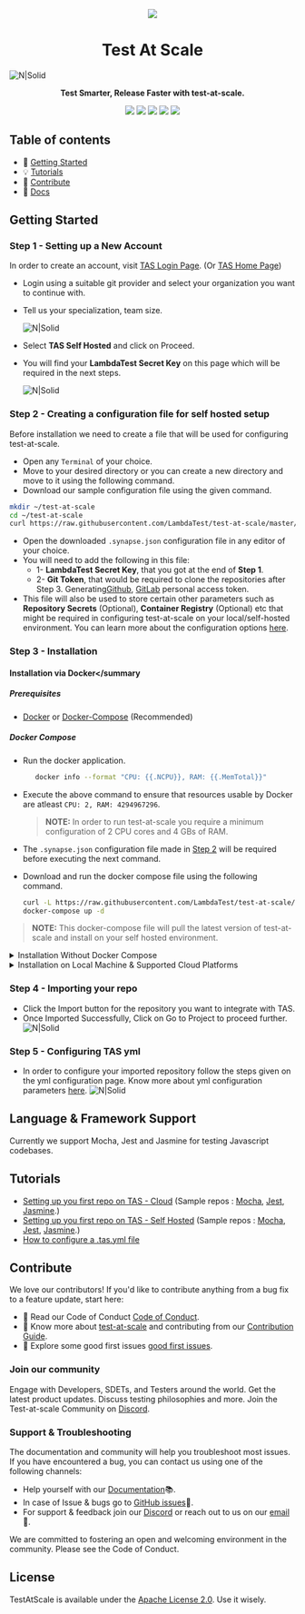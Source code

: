 <p align="center">
  <img src="https://www.lambdatest.com/blog/wp-content/uploads/2020/08/LambdaTest-320-180.png" />
</p>
<h1 align="center">Test At Scale</h1>

![N|Solid](https://www.lambdatest.com/resources/images/TAS_banner.png)

<p align="center">
  <b>Test Smarter, Release Faster with test-at-scale.</b>
</p>

<p align="center">
  <a href="https://github.com/LambdaTest/test-at-scale/blob/master/LICENSE"><img src="https://img.shields.io/badge/license-Apache%20License%202.0.-blue" /></a>
  <a href="#build"><img src="https://github.com/lambdatest/test-at-scale/actions/workflows/main.yml/badge.svg" /></a>
  <a href="#lint"><img src="https://github.com/lambdatest/test-at-scale/actions/workflows/golangci-lint.yml/badge.svg" /></a>
  <a href="#stale"><img src="https://github.com/lambdatest/test-at-scale/actions/workflows/stale.yml/badge.svg" /></a>
  <a href="https://discord.gg/Wyf8srhf6K"><img src="https://img.shields.io/badge/Discord-5865F2" /></a>

</p>

## Table of contents 
- 🚀 [Getting Started](#getting-started)
- 💡 [Tutorials](#tutorials)
- 💖 [Contribute](#contribute)
- 📖 [Docs](https://www.lambdatest.com/support/docs/tas-overview)

## Getting Started

### Step 1 - Setting up a New Account
In order to create an account, visit [TAS Login Page](https://tas.lambdatest.com/login/). (Or [TAS Home Page](https://tas.lambdatest.com/))
- Login using a suitable git provider and select your organization you want to continue with.
- Tell us your specialization, team size. 

  ![N|Solid](https://www.lambdatest.com/support/assets/images/signup_gi-c46290845329881e7893705add21d7cd.gif)
  
- Select **TAS Self Hosted** and click on Proceed.
- You will find your **LambdaTest Secret Key** on this page which will be required in the next steps.

  ![N|Solid](https://www.lambdatest.com/support/assets/images/synapse-b3e8b6b475967d82bbee0d56339daf5a.gif)

### Step 2 - Creating a configuration file for self hosted setup

Before installation we need to create a file that will be used for configuring test-at-scale. 

- Open any `Terminal` of your choice.
- Move to your desired directory or you can create a new directory and move to it using the following command.
- Download our sample configuration file using the given command.

```bash
mkdir ~/test-at-scale
cd ~/test-at-scale
curl https://raw.githubusercontent.com/LambdaTest/test-at-scale/master/.sample.synapse.json -o .synapse.json
```
- Open the downloaded `.synapse.json` configuration file in any editor of your choice.
- You will need to add the following in this file: 
  - 1- **LambdaTest Secret Key**, that you got at the end of **Step 1**.
  - 2- **Git Token**, that would be required to clone the repositories after Step 3. Generating[Github](https://www.lambdatest.com/support/docs/tas-how-to-guides-gh-token), [GitLab](https://www.lambdatest.com/support/docs/tas-how-to-guides-gl-token) personal access token.
- This file will also be used to store certain other parameters such as **Repository Secrets** (Optional), **Container Registry** (Optional) etc that might be required in configuring test-at-scale on your local/self-hosted environment. You can learn more about the configuration options [here](https://www.lambdatest.com/support/docs/tas-self-hosted-configuration#parameters).


### Step 3 - Installation

#### Installation via Docker</summary

##### Prerequisites
- [Docker](https://docs.docker.com/get-docker/) or [Docker-Compose](https://docs.docker.com/compose/install/) (Recommended)

##### Docker Compose
- Run the docker application.
  
  ```bash
     docker info --format "CPU: {{.NCPU}}, RAM: {{.MemTotal}}"
  ```
- Execute the above command to ensure that resources usable by Docker are atleast `CPU: 2, RAM: 4294967296`.
  > **NOTE:** In order to run test-at-scale you require a minimum configuration of 2 CPU cores and 4 GBs of RAM.

- The `.synapse.json` configuration file made in [Step 2](#step-2---creating-a-configuration-file-for-self-hosted-setup) will be required before executing the next command.
- Download and run the docker compose file using the following command.
  
  ```bash
  curl -L https://raw.githubusercontent.com/LambdaTest/test-at-scale/master/docker-compose.yml -o docker-compose.yml
  docker-compose up -d
  ```

> **NOTE:** This docker-compose file will pull the latest version of test-at-scale and install on your self hosted environment.

<details id="docker">
<summary>Installation Without Docker Compose</summary>

To get up and running quickly, you can use the following instructions to setup Test at Scale on Self hosted environment without docker-compose.

- Create a configuration file using [these steps](https://www.lambdatest.com/support/docs/tas-self-hosted-installation/#step-2--creating-a-configuration-file).
- Execute the following command to run Test at Scale docker container

```bash
docker network create --internal test-at-scale
docker run —name synapse —-restart always \
    -v /var/run/docker.sock:/var/run/docker.sock \
    -v /tmp/synapse:/tmp/synapse \
    -v .synapse.json:/home/synapse/.synapse.json \
    -v /etc/machine-id:/etc/machine-id \
    --network=test-at-scale \
    lambdatest/synapse:latest
```
> **WARNING:** We strongly recommend to use docker-compose while Test at Scale on Self hosted environment.

</details>  


<details>
<summary>Installation on Local Machine & Supported Cloud Platforms</summary>

- Local Machine - Setup using [docker](#docker).
- Setup on [Azure](https://www.lambdatest.com/support/docs/tas-self-hosted-installation#azure)
- Setup on [AWS](https://www.lambdatest.com/support/docs/tas-self-hosted-installation#aws)
- Setup on [GCP](https://www.lambdatest.com/support/docs/tas-self-hosted-installation#gcp)

</details>

### Step 4 - Importing your repo
- Click the Import button for the repository you want to integrate with TAS.
- Once Imported Successfully, Click on Go to Project to proceed further.
![N|Solid](https://www.lambdatest.com/support/assets/images/import-postmerge-b6f7146b6b43d5f8876ec9bb73a478a1.gif)

### Step 5 - Configuring TAS yml
- In order to configure your imported repository follow the steps given on the yml configuration page. Know more about yml configuration parameters [here](https://www.lambdatest.com/support/docs/tas-configuring-tas-yml).
![N|Solid](https://www.lambdatest.com/support/assets/images/yml-download-375c25fabbe3fe533782b94adecd2f95.gif)

## **Language & Framework Support** 
Currently we support Mocha, Jest and Jasmine for testing Javascript codebases.

## **Tutorials**
- [Setting up you first repo on TAS - Cloud](https://www.lambdatest.com/support/docs/tas-getting-started-integrating-your-first-repo/) (Sample repos : [Mocha](https://github.com/LambdaTest/mocha-demos), [Jest](https://github.com/LambdaTest/jest-demos), [Jasmine](https://github.com/LambdaTest/jasmine-node-js-example).)
- [Setting up you first repo on TAS - Self Hosted](https://www.lambdatest.com/support/docs/tas-self-hosted-installation) (Sample repos : [Mocha](https://github.com/LambdaTest/mocha-demos), [Jest](https://github.com/LambdaTest/jest-demos), [Jasmine](https://github.com/LambdaTest/jasmine-node-js-example).)
- [How to configure a .tas.yml file](https://www.lambdatest.com/support/docs/tas-configuring-tas-yml)

## **Contribute**
We love our contributors! If you'd like to contribute anything from a bug fix to a feature update, start here:

- 📕 Read our Code of Conduct [Code of Conduct](/CODE_OF_CONDUCT.md).
- 📖 Know more about [test-at-scale](/CONTRIBUTING.md#repo-overview) and contributing from our [Contribution Guide](/CONTRIBUTING.md).
- 👾 Explore some good first issues [good first issues](https://github.com/LambdaTest/test-at-scale/issues?q=is%3Aopen+is%3Aissue+label%3A%22good+first+issue%22).

### **Join our community**
Engage with Developers, SDETs, and Testers around the world. Get the latest product updates. Discuss testing philosophies and more. Join the Test-at-scale Community on [Discord](https://discord.gg/Wyf8srhf6K).

### **Support & Troubleshooting** 
The documentation and community will help you troubleshoot most issues. If you have encountered a bug, you can contact us using one of the following channels:
- Help yourself with our [Documentation](https://www.lambdatest.com/support/docs/tas-overview)📚.
- In case of Issue & bugs go to [GitHub issues](https://github.com/LambdaTest/test-at-scale/issues)🐛.
- For support & feedback join our [Discord](https://discord.gg/Wyf8srhf6K) or reach out to us on our [email](mailto:hello.tas@lambdatest.com)💬. 

We are committed to fostering an open and welcoming environment in the community. Please see the Code of Conduct.

## **License**

TestAtScale is available under the [Apache License 2.0](https://github.com/LambdaTest/test-at-scale/blob/master/LICENSE). Use it wisely.
